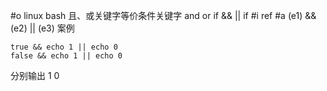 #o
linux bash 且、或关键字等价条件关键字 and or if && || if
#i
ref
#a
(e1) && (e2) || (e3)
案例
```
true && echo 1 || echo 0
false && echo 1 || echo 0
```
分别输出 1 0
